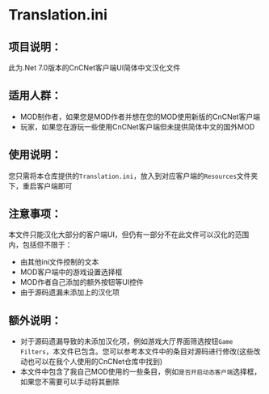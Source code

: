 # Translation.ini #

项目说明：
---------
此为.Net 7.0版本的CnCNet客户端UI简体中文汉化文件

适用人群：
---------
* MOD制作者，如果您是MOD作者并想在您的MOD使用新版的CnCNet客户端
* 玩家，如果您在游玩一些使用CnCNet客户端但未提供简体中文的国外MOD

使用说明：
---------
您只需将本仓库提供的`Translation.ini`，放入到对应客户端的`Resources`文件夹下，重启客户端即可

注意事项：
---------
本文件只能汉化大部分的客户端UI，但仍有一部分不在此文件可以汉化的范围内，包括但不限于：
* 由其他ini文件控制的文本
* MOD客户端中的游戏设置选择框
* MOD作者自己添加的额外按钮等UI控件
* 由于源码遗漏未添加上的汉化项

额外说明：
---------
* 对于源码遗漏导致的未添加汉化项，例如游戏大厅界面筛选按钮`Game Filters`，本文件已包含。您可以参考本文件中的条目对源码进行修改(这些改动也可以在我个人使用的CnCNet仓库中找到)
* 本文件中包含了我自己MOD使用的一些条目，例如`是否开启动态客户端`选择框，如果您不需要可以手动将其删除
